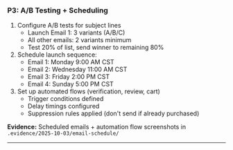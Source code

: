### **P3: A/B Testing + Scheduling**

1. Configure A/B tests for subject lines
   - Launch Email 1: 3 variants (A/B/C)
   - All other emails: 2 variants minimum
   - Test 20% of list, send winner to remaining 80%
2. Schedule launch sequence:
   - Email 1: Monday 9:00 AM CST
   - Email 2: Wednesday 11:00 AM CST
   - Email 3: Friday 2:00 PM CST
   - Email 4: Sunday 5:00 PM CST
3. Set up automated flows (verification, review, cart)
   - Trigger conditions defined
   - Delay timings configured
   - Suppression rules applied (don't send if already purchased)

**Evidence:** Scheduled emails + automation flow screenshots in `.evidence/2025-10-03/email-schedule/`

---
